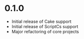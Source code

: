 # 0.1.0
- Initial release of Cake support
- Initial release of ScriptCs support
- Major refactoring of core projects